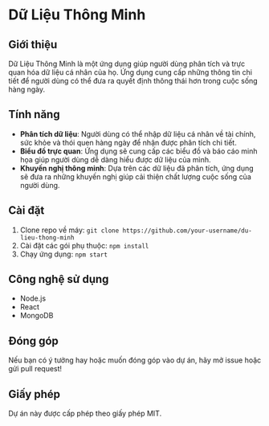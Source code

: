 # Dữ Liệu Thông Minh

## Giới thiệu
Dữ Liệu Thông Minh là một ứng dụng giúp người dùng phân tích và trực quan hóa dữ liệu cá nhân của họ. Ứng dụng cung cấp những thông tin chi tiết để người dùng có thể đưa ra quyết định thông thái hơn trong cuộc sống hàng ngày.

## Tính năng
- **Phân tích dữ liệu**: Người dùng có thể nhập dữ liệu cá nhân về tài chính, sức khỏe và thói quen hàng ngày để nhận được phân tích chi tiết.
- **Biểu đồ trực quan**: Ứng dụng sẽ cung cấp các biểu đồ và báo cáo minh họa giúp người dùng dễ dàng hiểu được dữ liệu của mình.
- **Khuyến nghị thông minh**: Dựa trên các dữ liệu đã phân tích, ứng dụng sẽ đưa ra những khuyến nghị giúp cải thiện chất lượng cuộc sống của người dùng.

## Cài đặt
1. Clone repo về máy: `git clone https://github.com/your-username/du-lieu-thong-minh`
2. Cài đặt các gói phụ thuộc: `npm install`
3. Chạy ứng dụng: `npm start`

## Công nghệ sử dụng
- Node.js
- React
- MongoDB

## Đóng góp
Nếu bạn có ý tưởng hay hoặc muốn đóng góp vào dự án, hãy mở issue hoặc gửi pull request!

## Giấy phép
Dự án này được cấp phép theo giấy phép MIT.
